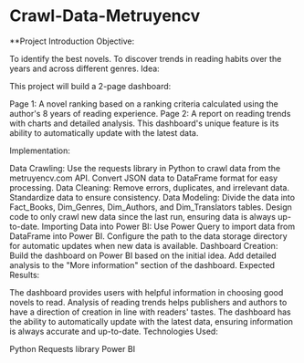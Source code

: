 # Crawl-Data-Metruyencv

**Project Introduction
Objective:

To identify the best novels.
To discover trends in reading habits over the years and across different genres.
Idea:

This project will build a 2-page dashboard:

Page 1: A novel ranking based on a ranking criteria calculated using the author's 8 years of reading experience.
Page 2: A report on reading trends with charts and detailed analysis.
This dashboard's unique feature is its ability to automatically update with the latest data.

Implementation:

Data Crawling:
Use the requests library in Python to crawl data from the metruyencv.com API.
Convert JSON data to DataFrame format for easy processing.
Data Cleaning:
Remove errors, duplicates, and irrelevant data.
Standardize data to ensure consistency.
Data Modeling:
Divide the data into Fact_Books, Dim_Genres, Dim_Authors, and Dim_Translators tables.
Design code to only crawl new data since the last run, ensuring data is always up-to-date.
Importing Data into Power BI:
Use Power Query to import data from DataFrame into Power BI.
Configure the path to the data storage directory for automatic updates when new data is available.
Dashboard Creation:
Build the dashboard on Power BI based on the initial idea.
Add detailed analysis to the "More information" section of the dashboard.
Expected Results:

The dashboard provides users with helpful information in choosing good novels to read.
Analysis of reading trends helps publishers and authors to have a direction of creation in line with readers' tastes.
The dashboard has the ability to automatically update with the latest data, ensuring information is always accurate and up-to-date.
Technologies Used:

Python
Requests library
Power BI
